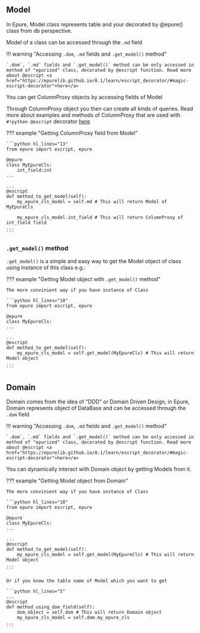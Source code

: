 
## Model

In Epure, Model class represents table and your decorated by @epure() class from db perspective.

Model of a class can be accessed through the `.md` field

!!! warning "Accessing `.dom`, `.md` fields and `.get_model()` method"

    `.dom`, `.md` fields and `.get_model()` method can be only accessed in method of "epurized" class, decorated by @escript function. Read more about @escript <a href="https://epurelib.github.io/0.1/learn/escript_decorator/#magic-escript-decorator">here</a>

You can get ColumnProxy objects by accessing fields of Model

Through ColumnProxy object you then can create all kinds of queries. Read more about examples and methods of ColumnProxy that are used with `#!python @escript` decorator <a href="https://epurelib.github.io/0.1/learn/column_proxy_methods/">here</a>

??? example "Getting ColumnProxy field from Model"

    ```python hl_lines="13"
    from epure import escript, epure

    @epure
    class MyEpureCls:
        int_field:int 
    ...

    ...
    @escript
    def method_to_get_model(self):
        my_epure_cls_model = self.md # This will return Model of MyEpureCls

        my_epure_cls_model.int_field # This will return ColumnProxy of int_field field
    ...
    ```

### `.get_model()` method

`.get_model()` is a simple and easy way to get the Model object of class using instance of this class e.g.:

??? example "Getting Model object with `.get_model()` method"

    The more convinient way if you have instance of Class

    ```python hl_lines="10"
    from epure import escript, epure

    @epure
    class MyEpureCls:
    ...

    ...
    @escript
    def method_to_get_model(self):
        my_epure_cls_model = self.get_model(MyEpureCls) # This will return Model object
    ...
    ```


## Domain

Domain comes from the idea of "DDD" or Domain Driven Design, in Epure, Domain represents object of DataBase and can be accessed through the `.dom` field

!!! warning "Accessing `.dom`, `.md` fields and `.get_model()` method"

    `.dom`, `.md` fields and `.get_model()` method can be only accessed in method of "epurized" class, decorated by @escript function. Read more about @escript <a href="https://epurelib.github.io/0.1/learn/escript_decorator/#magic-escript-decorator">here</a>

You can dynamically interact with Domain object by getting Models from it.

??? example "Getting Model object from Domain"

    The more convinient way if you have instance of Class

    ```python hl_lines="10"
    from epure import escript, epure

    @epure
    class MyEpureCls:
    ...

    ...
    @escript
    def method_to_get_model(self):
        my_epure_cls_model = self.get_model(MyEpureCls) # This will return Model object
    ...
    ```

    Or if you know the table name of Model which you want to get

    ```python hl_lines="5"
    ...
    @escript
    def method_using_dom_field(self):
        dom_object = self.dom # This will return Domain object
        my_epure_cls_model = self.dom.my_epure_cls
    ...
    ```

